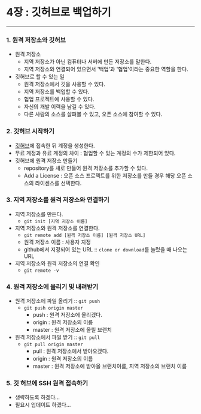 # 4장 : 깃허브로 백업하기

---

### 1. 원격 저장소와 깃허브
- 원격 저장소
    - 지역 저장소가 아닌 컴퓨터나 서버에 만든 저장소를 말한다.
    - 지역 저장소와 연결되어 있으면서 '백업'과 '협업'이라는 중요한 역할을 한다.
- 깃허브로 할 수 있는 일
    - 원격 저장소에서 깃을 사용할 수 있다.
    - 지역 저장소를 백업할 수 있다.
    - 헙업 프로젝트에 사용할 수 있다.
    - 자신의 개발 이력을 남길 수 있다.
    - 다른 사람의 소스를 살펴볼 수 있고, 오픈 소스에 참여할 수 있다.

### 2. 깃허브 시작하기
- [깃허브](https://www.github.com)에 접속한 뒤 계정을 생성한다.
- 무료 계정과 유료 계정의 차이 : 협업할 수 있는 계정의 수가 제한되어 있다.
- 깃허브에 원격 저장소 만들기
    - repository를 새로 만들어 원격 저장소를 추가할 수 있다.
    - Add a License : 오픈 소스 프로젝트를 위한 저장소를 만들 경우 해당 오픈 소스의 라이센스를 선택한다.

### 3. 지역 저장소를 원격 저장소와 연결하기
- 지역 저장소를 만든다.
    - `git init [지역 저장소 이름]`
- 지역 저장소와 원격 저장소를 연결한다.
    - `git remote add [원격 저장소 이름] [원격 저장소 URL]`
    - 원격 저장소 이름 : 사용자 지정
    - github에서 지정되어 있는 URL :: `clone or download`를 눌렀을 때 나오는 URL
- 지역 저장소와 원격 저장소의 연결 확인
    - `git remote -v`

### 4. 원격 저장소에 올리기 및 내려받기
- 원격 저장소에 파일 올리기 :: `git push`
    - `git push origin master`
        - push : 원격 저장소에 올리겠다.
        - origin : 원격 저장소의 이름
        - master : 원격 저장소에 올릴 브랜치
- 원격 저장소에서 파일 받기 :: `git pull`
    - `git pull origin master`
        - pull : 원격 저장소에서 받아오겠다.
        - origin : 원격 저장소의 이름
        - master : 원격 저장소에 받아올 브랜치이름, 지역 저장소의 브랜치 이름


### 5. 깃 허브에 SSH 원격 접속하기
- 생략하도록 하겠다...
- 필요시 업데이트 하겠다...